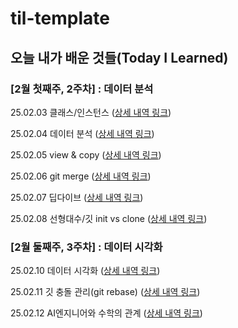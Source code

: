 # til-template

## 오늘 내가 배운 것들(Today I Learned)

### [2월 첫째주, 2주차] : 데이터 분석

25.02.03 클래스/인스턴스 ([상세 내역 링크](https://github.com/WooSungChoi99/dobby-til/blob/main/Feb/2%EC%A3%BC%EC%B0%A8/2025-02-03.md))

25.02.04 데이터 분석 ([상세 내역 링크](https://github.com/WooSungChoi99/dobby-til/blob/main/Feb/2%EC%A3%BC%EC%B0%A8/2025-02-04.md))

25.02.05 view & copy ([상세 내역 링크](https://github.com/WooSungChoi99/dobby-til/blob/main/Feb/2%EC%A3%BC%EC%B0%A8/2025-02-05.md))

25.02.06 git merge ([상세 내역 링크](https://github.com/WooSungChoi99/dobby-til/blob/main/Feb/2%EC%A3%BC%EC%B0%A8/2025-02-06.md))

25.02.07 딥다이브 ([상세 내역 링크](https://github.com/WooSungChoi99/dobby-til/blob/main/Feb/2%EC%A3%BC%EC%B0%A8/2025-02-07.md))

25.02.08 선형대수/깃 init vs clone ([상세 내역 링크](https://github.com/WooSungChoi99/dobby-til/blob/main/Feb/2%EC%A3%BC%EC%B0%A8/2025-02-08.md))

### [2월 둘째주, 3주차] : 데이터 시각화

25.02.10 데이터 시각화 ([상세 내역 링크](https://github.com/WooSungChoi99/dobby-til/blob/main/Feb/3%EC%A3%BC%EC%B0%A8/2025-02-10.md))

25.02.11 깃 충돌 관리(git rebase) ([상세 내역 링크](https://github.com/WooSungChoi99/dobby-til/blob/main/Feb/3%EC%A3%BC%EC%B0%A8/2025-02-11.md))

25.02.12 AI엔지니어와 수학의 관계 ([상세 내역 링크](https://github.com/WooSungChoi99/dobby-til/blob/main/Feb/3%EC%A3%BC%EC%B0%A8/2025-02-12.md))